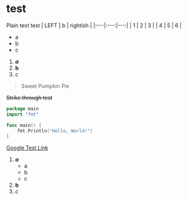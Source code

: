 # test
Plain text test
| LEFT | b | rightish | 
|:---|:---:|---:|
| 1 | 2 | 3 | 
| 4 | 5 | 6 | 
- a
- b
- c
1. ***a***
2. **b**
3. *c*

> Sweet Pumpkin Pie

~~Strike through test~~
```go
package main
import "fmt"

func main() {
	fmt.Println("Hello, World!")
}
```
[Google Test Link](https://google.com)
1. ***a***
	- a
	- b
	- c
2. **b**
3. *c*
